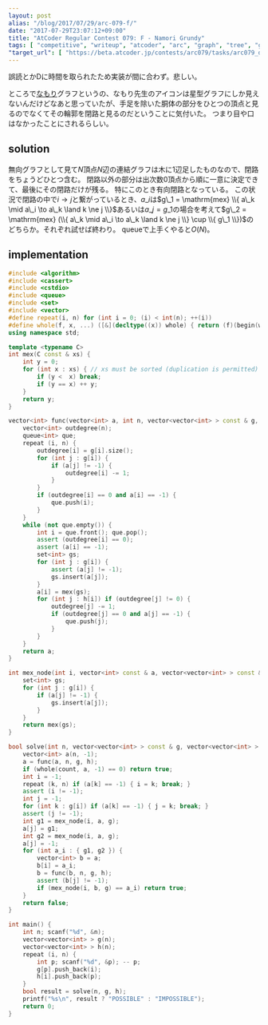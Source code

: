 ```yaml
---
layout: post
alias: "/blog/2017/07/29/arc-079-f/"
date: "2017-07-29T23:07:12+09:00"
title: "AtCoder Regular Contest 079: F - Namori Grundy"
tags: [ "competitive", "writeup", "atcoder", "arc", "graph", "tree", "grundy-number" ]
"target_url": [ "https://beta.atcoder.jp/contests/arc079/tasks/arc079_d" ]
---
```


誤読とかDに時間を取られたため実装が間に合わず。悲しい。

ところで[なもり](https://twitter.com/_namori_)グラフというの、なもり先生のアイコンは星型グラフにしか見えないんだけどなあと思っていたが、手足を除いた胴体の部分をひとつの頂点と見るのでなくてその輪郭を閉路と見るのだということに気付いた。
つまり目や口はなかったことにされるらしい。

## solution

無向グラフとして見て$N$頂点$N$辺の連結グラフは木に$1$辺足したものなので、閉路をちょうどひとつ含む。
閉路以外の部分は出次数$0$頂点から順に一意に決定できて、最後にその閉路だけが残る。
特にこのとき有向閉路となっている。
この状況で閉路の中で$i \to j$と繋がっているとき、$a\_i$は$g\_1 = \mathrm{mex} \\{ a\_k \mid a\_i \to a\_k \land k \ne j \\}$あるいは$a\_j = g\_1$の場合を考えて$g\_2 = \mathrm{mex} (\\{ a\_k \mid a\_i \to a\_k \land k \ne j \\} \cup \\{ g\_1 \\})$のどちらか。それぞれ試せば終わり。
queueで上手くやると$O(N)$。


## implementation

``` c++
#include <algorithm>
#include <cassert>
#include <cstdio>
#include <queue>
#include <set>
#include <vector>
#define repeat(i, n) for (int i = 0; (i) < int(n); ++(i))
#define whole(f, x, ...) ([&](decltype((x)) whole) { return (f)(begin(whole), end(whole), ## __VA_ARGS__); })(x)
using namespace std;

template <typename C>
int mex(C const & xs) {
    int y = 0;
    for (int x : xs) { // xs must be sorted (duplication is permitted)
        if (y <  x) break;
        if (y == x) ++ y;
    }
    return y;
}

vector<int> func(vector<int> a, int n, vector<vector<int> > const & g, vector<vector<int> > const & h) {
    vector<int> outdegree(n);
    queue<int> que;
    repeat (i, n) {
        outdegree[i] = g[i].size();
        for (int j : g[i]) {
            if (a[j] != -1) {
                outdegree[i] -= 1;
            }
        }
        if (outdegree[i] == 0 and a[i] == -1) {
            que.push(i);
        }
    }
    while (not que.empty()) {
        int i = que.front(); que.pop();
        assert (outdegree[i] == 0);
        assert (a[i] == -1);
        set<int> gs;
        for (int j : g[i]) {
            assert (a[j] != -1);
            gs.insert(a[j]);
        }
        a[i] = mex(gs);
        for (int j : h[i]) if (outdegree[j] != 0) {
            outdegree[j] -= 1;
            if (outdegree[j] == 0 and a[j] == -1) {
                que.push(j);
            }
        }
    }
    return a;
}

int mex_node(int i, vector<int> const & a, vector<vector<int> > const & g) {
    set<int> gs;
    for (int j : g[i]) {
        if (a[j] != -1) {
            gs.insert(a[j]);
        }
    }
    return mex(gs);
}

bool solve(int n, vector<vector<int> > const & g, vector<vector<int> > const & h) {
    vector<int> a(n, -1);
    a = func(a, n, g, h);
    if (whole(count, a, -1) == 0) return true;
    int i = -1;
    repeat (k, n) if (a[k] == -1) { i = k; break; }
    assert (i != -1);
    int j = -1;
    for (int k : g[i]) if (a[k] == -1) { j = k; break; }
    assert (j != -1);
    int g1 = mex_node(i, a, g);
    a[j] = g1;
    int g2 = mex_node(i, a, g);
    a[j] = -1;
    for (int a_i : { g1, g2 }) {
        vector<int> b = a;
        b[i] = a_i;
        b = func(b, n, g, h);
        assert (b[j] != -1);
        if (mex_node(i, b, g) == a_i) return true;
    }
    return false;
}

int main() {
    int n; scanf("%d", &n);
    vector<vector<int> > g(n);
    vector<vector<int> > h(n);
    repeat (i, n) {
        int p; scanf("%d", &p); -- p;
        g[p].push_back(i);
        h[i].push_back(p);
    }
    bool result = solve(n, g, h);
    printf("%s\n", result ? "POSSIBLE" : "IMPOSSIBLE");
    return 0;
}
```
